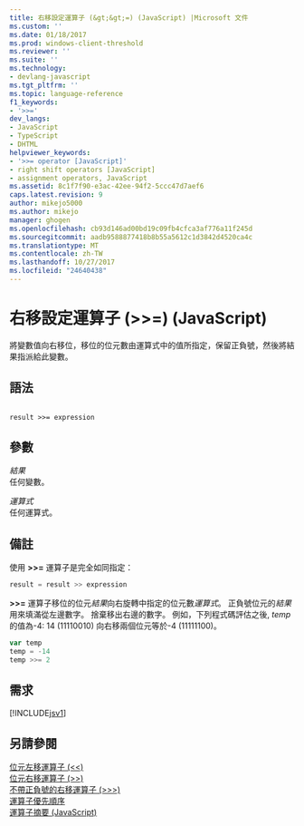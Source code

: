 ```yaml
---
title: 右移設定運算子 (&gt;&gt;=) (JavaScript) |Microsoft 文件
ms.custom: ''
ms.date: 01/18/2017
ms.prod: windows-client-threshold
ms.reviewer: ''
ms.suite: ''
ms.technology:
- devlang-javascript
ms.tgt_pltfrm: ''
ms.topic: language-reference
f1_keywords:
- '>>='
dev_langs:
- JavaScript
- TypeScript
- DHTML
helpviewer_keywords:
- '>>= operator [JavaScript]'
- right shift operators [JavaScript]
- assignment operators, JavaScript
ms.assetid: 8c1f7f90-e3ac-42ee-94f2-5ccc47d7aef6
caps.latest.revision: 9
author: mikejo5000
ms.author: mikejo
manager: ghogen
ms.openlocfilehash: cb93d146ad00bd19c09fb4cfca3af776a11f245d
ms.sourcegitcommit: aadb9588877418b8b55a5612c1d3842d4520ca4c
ms.translationtype: MT
ms.contentlocale: zh-TW
ms.lasthandoff: 10/27/2017
ms.locfileid: "24640438"
---
```

# <a name="right-shift-assignment-operator-gtgt-javascript"></a>右移設定運算子 (&gt;&gt;=) (JavaScript)
將變數值向右移位，移位的位元數由運算式中的值所指定，保留正負號，然後將結果指派給此變數。  
  
## <a name="syntax"></a>語法  
  
```  
  
result >>= expression  
```  
  
## <a name="parameters"></a>參數  
 *結果*  
 任何變數。  
  
 *運算式*  
 任何運算式。  
  
## <a name="remarks"></a>備註  
 使用 **>>=** 運算子是完全如同指定：  
  
```JavaScript  
result = result >> expression  
```  
  
 **>>=** 運算子移位的位元*結果*向右旋轉中指定的位元數*運算式*。 正負號位元的*結果*用來填滿從左邊數字。 捨棄移出右邊的數字。 例如，下列程式碼評估之後, *temp*的值為-4: 14 (11110010) 向右移兩個位元等於-4 (11111100)。  
  
```JavaScript  
var temp  
temp = -14  
temp >>= 2  
```  
  
## <a name="requirements"></a>需求  
 [!INCLUDE[jsv1](../../javascript/misc/includes/jsv1-md.md)]  
  
## <a name="see-also"></a>另請參閱  
 [位元左移運算子 (<\<)](../../javascript/reference/bitwise-left-shift-operator-decrement-javascript.md)   
 [位元右移運算子 (>>)](../../javascript/reference/bitwise-right-shift-operator-decrement-javascript.md)   
 [不帶正負號的右移運算子 (>>>)](../../javascript/reference/unsigned-right-shift-operator-decrement-javascript.md)   
 [運算子優先順序](../../javascript/operator-subtractprecedence-javascript.md)   
 [運算子摘要 (JavaScript)](../../javascript/misc/operator-subtractsummary-javascript.md)